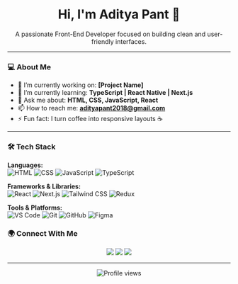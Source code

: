 

<h1 align="center">Hi, I'm Aditya Pant 👋</h1>
<p align="center">
  A passionate Front-End Developer focused on building clean and user-friendly interfaces.
</p>

---

### 💻 About Me

- 🔭 I’m currently working on: **[Project Name]**
- 🌱 I’m currently learning: **TypeScript | React Native | Next.js**
- 💬 Ask me about: **HTML, CSS, JavaScript, React**
- 📫 How to reach me: **adityapant2018@gmail.com**
- ⚡ Fun fact: I turn coffee into responsive layouts ☕

---

### 🛠️ Tech Stack

**Languages:**  
![HTML](https://img.shields.io/badge/-HTML5-E34F26?style=flat&logo=html5&logoColor=white)
![CSS](https://img.shields.io/badge/-CSS3-1572B6?style=flat&logo=css3&logoColor=white)
![JavaScript](https://img.shields.io/badge/-JavaScript-F7DF1E?style=flat&logo=javascript&logoColor=black)
![TypeScript](https://img.shields.io/badge/-TypeScript-3178C6?style=flat&logo=typescript&logoColor=white)

**Frameworks & Libraries:**  
![React](https://img.shields.io/badge/-React-61DAFB?style=flat&logo=react&logoColor=black)
![Next.js](https://img.shields.io/badge/-Next.js-000000?style=flat&logo=next.js)
![Tailwind CSS](https://img.shields.io/badge/-Tailwind_CSS-38B2AC?style=flat&logo=tailwind-css&logoColor=white)
![Redux](https://img.shields.io/badge/-Redux-764ABC?style=flat&logo=redux&logoColor=white)

**Tools & Platforms:**  
![VS Code](https://img.shields.io/badge/-VS%20Code-007ACC?style=flat&logo=visual-studio-code&logoColor=white)
![Git](https://img.shields.io/badge/-Git-F05032?style=flat&logo=git&logoColor=white)
![GitHub](https://img.shields.io/badge/-GitHub-181717?style=flat&logo=github)
![Figma](https://img.shields.io/badge/-Figma-F24E1E?style=flat&logo=figma&logoColor=white)

### 🌍 Connect With Me

<p align="center">
<!--   <a href="https://portfolio.example.com" target="_blank"><img src="https://img.shields.io/badge/Portfolio-%23000000?style=flat&logo=firefox-browser&logoColor=white" /></a> -->
  <a href="https://linkedin.com/in/adipantsde" target="_blank"><img src="https://img.shields.io/badge/LinkedIn-%230077B5?style=flat&logo=linkedin&logoColor=white" /></a>
  <a href="https://twitter.com/AdityaPant15" target="_blank"><img src="https://img.shields.io/badge/Twitter-%231DA1F2?style=flat&logo=twitter&logoColor=white" /></a>
  <a href="mailto:adityapant2018@gmail.com"><img src="https://img.shields.io/badge/Email-D14836?style=flat&logo=gmail&logoColor=white" /></a>
</p>

---

<!-- Optional visitor badge -->
<p align="center">
  <img src="https://komarev.com/ghpvc/?username=adipant&style=flat-square&color=blue" alt="Profile views" />
</p>
